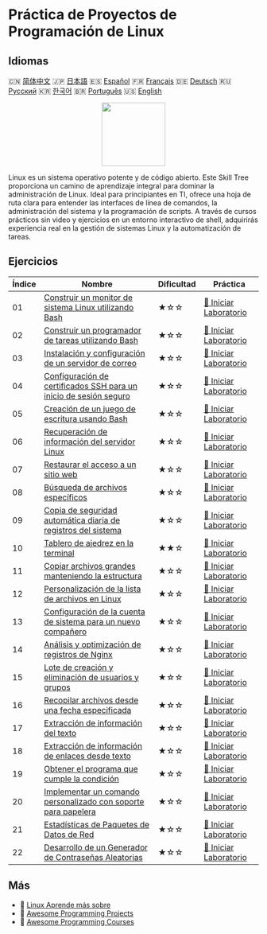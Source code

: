 # Práctica de Proyectos de Programación de Linux

## Idiomas

🇨🇳 [简体中文](README_zh.md) 🇯🇵 [日本語](README_ja.md) 🇪🇸 [Español](README_es.md) 🇫🇷 [Français](README_fr.md) 🇩🇪 [Deutsch](README_de.md) 🇷🇺 [Русский](README_ru.md) 🇰🇷 [한국어](README_ko.md) 🇧🇷 [Português](README_pt.md) 🇺🇸 [English](README.md) 

<div align="center">
<img width="128px" src="https://file.labex.io/path/k5LXo5b82pJm.png">
</div>

Linux es un sistema operativo potente y de código abierto. Este Skill Tree proporciona un camino de aprendizaje integral para dominar la administración de Linux. Ideal para principiantes en TI, ofrece una hoja de ruta clara para entender las interfaces de línea de comandos, la administración del sistema y la programación de scripts. A través de cursos prácticos sin video y ejercicios en un entorno interactivo de shell, adquirirás experiencia real en la gestión de sistemas Linux y la automatización de tareas.

## Ejercicios

|   Índice | Nombre                                                                                                                                    | Dificultad   | Práctica                                                                                                     |
|----------|-------------------------------------------------------------------------------------------------------------------------------------------|--------------|--------------------------------------------------------------------------------------------------------------|
|       01 | [Construir un monitor de sistema Linux utilizando Bash](https://labex.io/es/courses/project-build-a-linux-system-monitor-using-bash)      | ★☆☆          | [🚀 Iniciar Laboratorio](https://labex.io/es/courses/project-build-a-linux-system-monitor-using-bash)        |
|       02 | [Construir un programador de tareas utilizando Bash](https://labex.io/es/courses/project-build-a-task-scheduler-using-bash)               | ★☆☆          | [🚀 Iniciar Laboratorio](https://labex.io/es/courses/project-build-a-task-scheduler-using-bash)              |
|       03 | [Instalación y configuración de un servidor de correo](https://labex.io/es/courses/project-installing-and-configuring-a-mail-server)      | ★☆☆          | [🚀 Iniciar Laboratorio](https://labex.io/es/courses/project-installing-and-configuring-a-mail-server)       |
|       04 | [Configuración de certificados SSH para un inicio de sesión seguro](https://labex.io/es/courses/project-certificate-configuration)        | ★☆☆          | [🚀 Iniciar Laboratorio](https://labex.io/es/courses/project-certificate-configuration)                      |
|       05 | [Creación de un juego de escritura usando Bash](https://labex.io/es/courses/project-creating-a-typing-game-using-bash)                    | ★☆☆          | [🚀 Iniciar Laboratorio](https://labex.io/es/courses/project-creating-a-typing-game-using-bash)              |
|       06 | [Recuperación de información del servidor Linux](https://labex.io/es/courses/project-get-system-information)                              | ★☆☆          | [🚀 Iniciar Laboratorio](https://labex.io/es/courses/project-get-system-information)                         |
|       07 | [Restaurar el acceso a un sitio web](https://labex.io/es/courses/project-restore-access-to-website)                                       | ★☆☆          | [🚀 Iniciar Laboratorio](https://labex.io/es/courses/project-restore-access-to-website)                      |
|       08 | [Búsqueda de archivos específicos](https://labex.io/es/courses/project-searching-for-specific-files)                                      | ★☆☆          | [🚀 Iniciar Laboratorio](https://labex.io/es/courses/project-searching-for-specific-files)                   |
|       09 | [Copia de seguridad automática diaria de registros del sistema](https://labex.io/es/courses/project-log-backup)                           | ★☆☆          | [🚀 Iniciar Laboratorio](https://labex.io/es/courses/project-log-backup)                                     |
|       10 | [Tablero de ajedrez en la terminal](https://labex.io/es/courses/project-chess-board-in-terminal)                                          | ★★☆          | [🚀 Iniciar Laboratorio](https://labex.io/es/courses/project-chess-board-in-terminal)                        |
|       11 | [Copiar archivos grandes manteniendo la estructura](https://labex.io/es/courses/project-copy-specified-files)                             | ★☆☆          | [🚀 Iniciar Laboratorio](https://labex.io/es/courses/project-copy-specified-files)                           |
|       12 | [Personalización de la lista de archivos en Linux](https://labex.io/es/courses/project-directory-size)                                    | ★☆☆          | [🚀 Iniciar Laboratorio](https://labex.io/es/courses/project-directory-size)                                 |
|       13 | [Configuración de la cuenta de sistema para un nuevo compañero](https://labex.io/es/courses/project-new-colleague-system-account-setup)   | ★☆☆          | [🚀 Iniciar Laboratorio](https://labex.io/es/courses/project-new-colleague-system-account-setup)             |
|       14 | [Análisis y optimización de registros de Nginx](https://labex.io/es/courses/project-log-analysis)                                         | ★☆☆          | [🚀 Iniciar Laboratorio](https://labex.io/es/courses/project-log-analysis)                                   |
|       15 | [Lote de creación y eliminación de usuarios y grupos](https://labex.io/es/courses/project-bulk-creation-and-deletion-of-users-and-groups) | ★☆☆          | [🚀 Iniciar Laboratorio](https://labex.io/es/courses/project-bulk-creation-and-deletion-of-users-and-groups) |
|       16 | [Recopilar archivos desde una fecha especificada](https://labex.io/es/courses/project-collect-files-from-specified-time)                  | ★☆☆          | [🚀 Iniciar Laboratorio](https://labex.io/es/courses/project-collect-files-from-specified-time)              |
|       17 | [Extracción de información del texto](https://labex.io/es/courses/project-extracting-information-from-text)                               | ★☆☆          | [🚀 Iniciar Laboratorio](https://labex.io/es/courses/project-extracting-information-from-text)               |
|       18 | [Extracción de información de enlaces desde texto](https://labex.io/es/courses/project-extracting-link-information-from-text)             | ★☆☆          | [🚀 Iniciar Laboratorio](https://labex.io/es/courses/project-extracting-link-information-from-text)          |
|       19 | [Obtener el programa que cumple la condición](https://labex.io/es/courses/project-get-program-that-satisfies-the-condition)               | ★☆☆          | [🚀 Iniciar Laboratorio](https://labex.io/es/courses/project-get-program-that-satisfies-the-condition)       |
|       20 | [Implementar un comando personalizado con soporte para papelera](https://labex.io/es/courses/project-avoid-accidental-deletion)           | ★☆☆          | [🚀 Iniciar Laboratorio](https://labex.io/es/courses/project-avoid-accidental-deletion)                      |
|       21 | [Estadísticas de Paquetes de Datos de Red](https://labex.io/es/courses/project-network-data-packet-statistics)                            | ★☆☆          | [🚀 Iniciar Laboratorio](https://labex.io/es/courses/project-network-data-packet-statistics)                 |
|       22 | [Desarrollo de un Generador de Contraseñas Aleatorias](https://labex.io/es/courses/project-password-generator)                            | ★☆☆          | [🚀 Iniciar Laboratorio](https://labex.io/es/courses/project-password-generator)                             |

## Más

- 🔗 [Linux Aprende más sobre](https://labex.io/es/skilltrees/linux)
- 🔗 [Awesome Programming Projects](https://github.com/labex-labs/awesome-programming-projects)
- 🔗 [Awesome Programming Courses](https://github.com/labex-labs/awesome-programming-courses)

